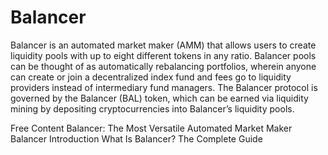 # Balancer

Balancer is an automated market maker (AMM) that allows users to create liquidity pools with up to eight different tokens in any ratio. Balancer pools can be thought of as automatically rebalancing portfolios, wherein anyone can create or join a decentralized index fund and fees go to liquidity providers instead of intermediary fund managers. The Balancer protocol is governed by the Balancer (BAL) token, which can be earned via liquidity mining by depositing cryptocurrencies into Balancer’s liquidity pools.

<ResourceGroupTitle>Free Content</ResourceGroupTitle>
<BadgeLink badgeText='Read' colorScheme='yellow' href='https://www.gemini.com/cryptopedia/balancer-crypto-automated-pools'>Balancer: The Most Versatile Automated Market Maker</BadgeLink>
<BadgeLink badgeText='Read' colorScheme='yellow' href='https://docs.balancer.fi/'>Balancer Introduction</BadgeLink>
<BadgeLink badgeText='Read' colorScheme='yellow' href='https://medium.com/balancer-protocol/what-is-balancer-the-complete-guide-762ee230a9d4'>What Is Balancer? The Complete Guide</BadgeLink>